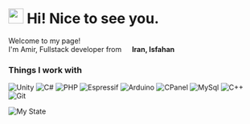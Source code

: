<h1><img src="https://emojis.slackmojis.com/emojis/images/1531849430/4246/blob-sunglasses.gif?1531849430" width="30"/> Hi! Nice to see you.</h1>

<p>Welcome to my page! </br> I'm Amir, Fullstack developer from <img src="https://cdn-icons-png.flaticon.com/512/16022/16022222.png" width="13"/> <b>Iran, Isfahan</b></p>
<h3>Things I work with</h3>
<p>
    <img alt="Unity" src="https://img.shields.io/badge/-Engine-45b8d8?style=flat&logo=unity&label=Unity&color=white" />
    <img alt="C#" src="https://img.shields.io/badge/-Lang-45b8d8?style=flat&logo=sharp&logoColor=purple&label=C%23&color=purple" />
    <img alt="PHP" src="https://img.shields.io/badge/-Lang-45b8d8?style=flat&logo=php&logoColor=%23777BB4&label=PHP&color=%23777BB4" />
    <img alt="Espressif" src="https://img.shields.io/badge/-IDF-45b8d8?style=flat&logo=espressif&label=Espressif&color=red" />
    <img alt="Arduino" src="https://img.shields.io/badge/-IDE-45b8d8?style=flat&logo=arduino&logoColor=blue&label=Arduino&color=blue" />
    <img alt="CPanel" src="https://img.shields.io/badge/-CP-45b8d8?style=flat&logo=cpanel&logoColor=%23FF6C2C&label=CPanel&color=%23FF6C2C" />
    <img alt="MySql" src="https://img.shields.io/badge/-DB-45b8d8?style=flat&logo=mysql&logoColor=blue&label=MySQL&color=blue" />
    <img alt="C++" src="https://img.shields.io/badge/-Lang-45b8d8?style=flat&logo=cplusplus&logoColor=%2300599C&label=C%2B%2B&color=%2300599C" />
    <img alt="Git" src="https://img.shields.io/badge/-Tool-45b8d8?style=flat-square&logo=git&logoColor=%23F05032&label=Git&color=%23F05032" />
</p>

<p>
    <img alt="My State" src="https://github-readme-stats.vercel.app/api?username=amir1387aht&theme=dark&show_icons=true&hide_border=true&count_private=true" />
</p>

